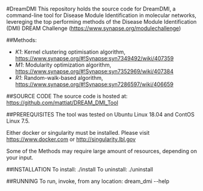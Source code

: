 #DreamDMI
This repository holds the source code for DreamDMI, a command-line tool for Disease Module Identification in molecular networks, levereging the top performing methods of the Disease Module Identification (DMI) DREAM Challenge (https://www.synapse.org/modulechallenge)

##Methods:
* *K1*: Kernel clustering optimisation algorithm, https://www.synapse.org/#!Synapse:syn7349492/wiki/407359
* *M1*: Modularity optimization algorithm, https://www.synapse.org/#!Synapse:syn7352969/wiki/407384
* *R1*: Random-walk-based algorithm, https://www.synapse.org/#!Synapse:syn7286597/wiki/406659


##SOURCE CODE
The source code is hosted at: https://github.com/mattiat/DREAM_DMI_Tool

##PREREQUISITES
The tool was tested on Ubuntu Linux 18.04 and ContOS Linux 7.5.

Either docker or singularity must be installed. Please visit https://www.docker.com or http://singularity.lbl.gov

Some of the Methods may require large amount of resources, depending on your input.

##INSTALLATION
To install: ./install
To uninstall: ./uninstall

##RUNNING
To run, invoke, from any location: dream_dmi --help
